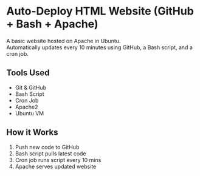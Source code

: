 # Auto-Deploy HTML Website (GitHub + Bash + Apache)

A basic website hosted on Apache in Ubuntu.  
Automatically updates every 10 minutes using GitHub, a Bash script, and a cron job.

## Tools Used
- Git & GitHub  
- Bash Script  
- Cron Job  
- Apache2  
- Ubuntu VM  

## How it Works
1. Push new code to GitHub  
2. Bash script pulls latest code  
3. Cron job runs script every 10 mins  
4. Apache serves updated website
